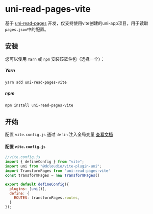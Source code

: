 # uni-read-pages-vite

基于 [uni-read-pages](https://github.com/SilurianYang/uni-read-pages) 开发，仅支持使用vite创建的uni-app项目，用于读取`pages.json`中的配置。

## 安装

您可以使用 `Yarn` 或 `npm` 安装该软件包（选择一个）：

##### Yarn

```sh
yarn add uni-read-pages-vite
```
##### npm

```sh
npm install uni-read-pages-vite
```
## 开始
配置 `vite.config.js` 通过 `defin` 注入全局变量 [查看文档](https://cn.vitejs.dev/config/shared-options.html#define)

#### 配置 `vite.config.js`
```js
//vite.config.js
import { defineConfig } from "vite";
import uni from "@dcloudio/vite-plugin-uni";
import TransformPages from 'uni-read-pages-vite'
const transformPages = new TransformPages()

export default defineConfig({
  plugins: [uni()],
  define: {
    ROUTES: transformPages.routes,
  }
});

